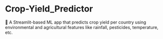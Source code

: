 # Crop-Yield_Predictor
🌾 A Streamlit-based ML app that predicts crop yield per country using environmental and agricultural features like rainfall, pesticides, temperature, etc.
